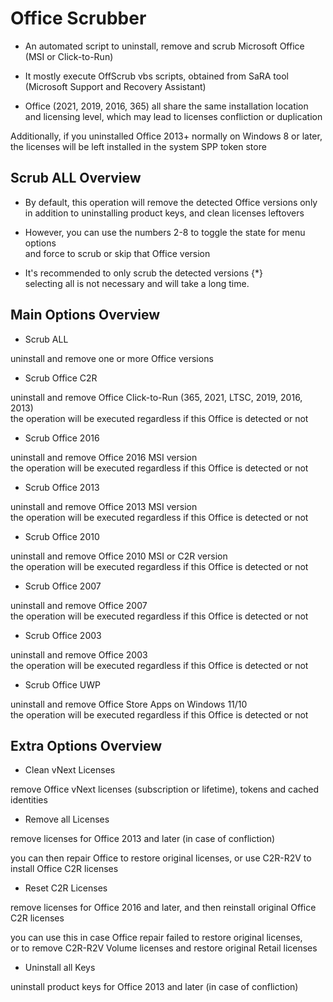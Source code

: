# Office Scrubber

* An automated script to uninstall, remove and scrub Microsoft Office (MSI or Click-to-Run)

* It mostly execute OffScrub vbs scripts, obtained from SaRA tool (Microsoft Support and Recovery Assistant)

* Office (2021, 2019, 2016, 365) all share the same installation location and licensing level, which may lead to licenses confliction or duplication

Additionally, if you uninstalled Office 2013+ normally on Windows 8 or later, the licenses will be left installed in the system SPP token store

## Scrub ALL Overview

* By default, this operation will remove the detected Office versions only  
in addition to uninstalling product keys, and clean licenses leftovers

* However, you can use the numbers 2-8 to toggle the state for menu options  
and force to scrub or skip that Office version

* It's recommended to only scrub the detected versions {*}  
selecting all is not necessary and will take a long time.

## Main Options Overview

* Scrub ALL

uninstall and remove one or more Office versions  

* Scrub Office C2R

uninstall and remove Office Click-to-Run (365, 2021, LTSC, 2019, 2016, 2013)  
the operation will be executed regardless if this Office is detected or not

* Scrub Office 2016

uninstall and remove Office 2016 MSI version  
the operation will be executed regardless if this Office is detected or not

* Scrub Office 2013

uninstall and remove Office 2013 MSI version  
the operation will be executed regardless if this Office is detected or not

* Scrub Office 2010

uninstall and remove Office 2010 MSI or C2R version  
the operation will be executed regardless if this Office is detected or not

* Scrub Office 2007

uninstall and remove Office 2007  
the operation will be executed regardless if this Office is detected or not

* Scrub Office 2003

uninstall and remove Office 2003  
the operation will be executed regardless if this Office is detected or not

* Scrub Office UWP

uninstall and remove Office Store Apps on Windows 11/10  
the operation will be executed regardless if this Office is detected or not

## Extra Options Overview

* Clean vNext Licenses

remove Office vNext licenses (subscription or lifetime), tokens and cached identities

* Remove all Licenses

remove licenses for Office 2013 and later (in case of confliction)

you can then repair Office to restore original licenses, or use C2R-R2V to install Office C2R licenses

* Reset C2R Licenses

remove licenses for Office 2016 and later, and then reinstall original Office C2R licenses

you can use this in case Office repair failed to restore original licenses,  
or to remove C2R-R2V Volume licenses and restore original Retail licenses

* Uninstall all Keys

uninstall product keys for Office 2013 and later (in case of confliction)
